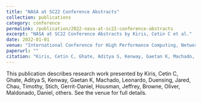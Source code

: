 ```yaml
---
title: "NASA at SC22 Conference Abstracts"
collection: publications
category: conference
permalink: /publication/2022-nasa-at-sc22-conference-abstracts
excerpt: "NASA at SC22 Conference Abstracts by Kiris, Cetin C et al."
date: 2022-01-01
venue: "International Conference for High Performance Computing, Networking, Storage, and Analysis (SC22)"
paperurl: ""
citation: "Kiris, Cetin C, Ghate, Aditya S, Kenway, Gaetan K, Machado, Leonardo, Duensing, Jared, Chau, Timothy, Stich, Gerrit-Daniel, Housman, Jeffrey, Browne, Oliver, Maldonado, Daniel, others (2022). "NASA at SC22 Conference Abstracts." <i>International Conference for High Performance Computing, Networking, Storage, and Analysis (SC22)</i>."
---
```


This publication describes research work presented by Kiris, Cetin C, Ghate, Aditya S, Kenway, Gaetan K, Machado, Leonardo, Duensing, Jared, Chau, Timothy, Stich, Gerrit-Daniel, Housman, Jeffrey, Browne, Oliver, Maldonado, Daniel, others. See the venue for full details.
